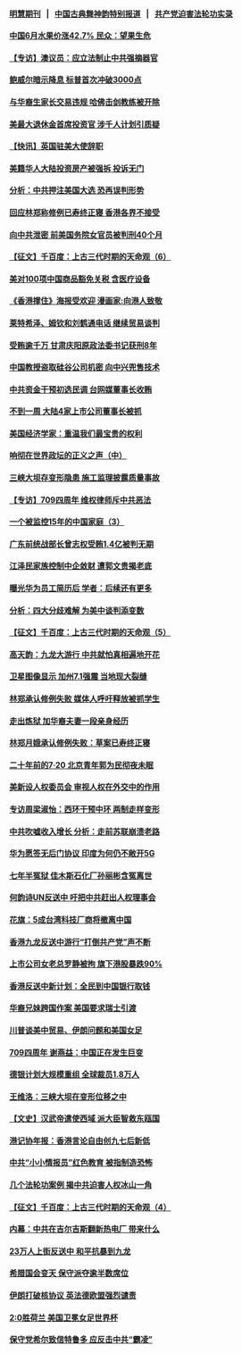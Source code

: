 #### [明慧期刊](https://github.com/gfw-breaker/mh-qikan) &nbsp;&nbsp;|&nbsp;&nbsp; [中国古典舞神韵特别报道](https://github.com/gfw-breaker/mh-news/blob/master/shenyun.md?t=07102136) &nbsp;&nbsp;|&nbsp;&nbsp; [共产党迫害法轮功实录](https://github.com/gfw-breaker/mh-news/blob/master/README.md?t=07102136)  

#### [中国6月水果价涨42.7% 民众：望果生危](../pages/nf4514/n11376352.md?t=07102136) 

#### [【专访】澳议员：应立法制止中共强摘器官](../pages/nf4514/n11375732.md?t=07102136) 

#### [鲍威尔暗示降息 标普首次冲破3000点](../pages/nf4514/n11376549.md?t=07102136) 

#### [与华裔生家长交易违规 哈佛击剑教练被开除](../pages/nf4514/n11376272.md?t=07102136) 

#### [美最大退休金首席投资官 涉千人计划引质疑](../pages/nf4514/n11376171.md?t=07102136) 

#### [【快讯】英国驻美大使辞职](../pages/nf4514/n11376087.md?t=07102136) 

#### [美籍华人大陆投资房产被强拆 投诉无门](../pages/nf4514/n11375259.md?t=07102136) 

#### [分析：中共押注美国大选 恐再误判形势](../pages/nf4514/n11375207.md?t=07102136) 

#### [回应林郑称修例已寿终正寝 香港各界不接受](../pages/nf4514/n11375157.md?t=07102136) 

#### [向中共泄密 前美国务院女官员被判刑40个月](../pages/nf4514/n11374763.md?t=07102136) 

#### [【征文】千百度：上古三代时期的天命观（6）](../pages/nf4514/n11170820.md?t=07102136) 

#### [美对100项中国商品豁免关税 含医疗设备](../pages/nf4514/n11375134.md?t=07102136) 

#### [《香港撑住》海报受欢迎 漫画家:向港人致敬](../pages/nf4514/n11374800.md?t=07102136) 

#### [莱特希泽、姆钦和刘鹤通电话 继续贸易谈判](../pages/nf4514/n11374707.md?t=07102136) 

#### [受贿逾千万 甘肃庆阳原政法委书记获刑8年](../pages/nf4514/n11374770.md?t=07102136) 

#### [中国教授盗取硅谷公司机密 向中兴兜售技术](../pages/nf4514/n11374684.md?t=07102136) 

#### [中共资金干预初选民调 台网媒董事长收贿](../pages/nf4514/n11369890.md?t=07102136) 

#### [不到一周 大陆4家上市公司董事长被抓](../pages/nf4514/n11374372.md?t=07102136) 

#### [美国经济学家：重温我们最宝贵的权利](../pages/nf4514/n11374224.md?t=07102136) 

#### [响彻在世界政坛的正义之声（中）](../pages/nf4514/n11367520.md?t=07102136) 

#### [三峡大坝存变形隐患 施工监理披露质量事故](../pages/nf4514/n11374259.md?t=07102136) 

#### [【专访】709四周年 维权律师斥中共恶法](../pages/nf4514/n11372961.md?t=07102136) 

#### [一个被监控15年的中国家庭（3）](../pages/nf4514/n11365131.md?t=07102136) 

#### [广东前统战部长曾志权受贿1.4亿被判无期](../pages/nf4514/n11373678.md?t=07102136) 

#### [江泽民家族控制中企敛财 遭郭文贵揭老底](../pages/nf4514/n11372011.md?t=07102136) 

#### [曝光华为员工简历后 学者：后续还有更多](../pages/nf4514/n11373245.md?t=07102136) 

#### [分析：四大分歧难解 为美中谈判添变数](../pages/nf4514/n11372998.md?t=07102136) 

#### [【征文】千百度：上古三代时期的天命观（5）](../pages/nf4514/n11160959.md?t=07102136) 

#### [高天韵：九龙大游行 中共就怕真相遍地开花](../pages/nf4514/n11372655.md?t=07102136) 

#### [卫星图像显示 加州7.1强震 当地现大裂缝](../pages/nf4514/n11372933.md?t=07102136) 

#### [林郑承认修例失败 媒体人呼吁释放被抓学生](../pages/nf4514/n11373257.md?t=07102136) 

#### [走出炼狱 加华裔夫妻一段亲身经历](../pages/nf4514/n11372538.md?t=07102136) 

#### [林郑月娥承认修例失败：草案已寿终正寝](../pages/nf4514/n11372907.md?t=07102136) 

#### [二十年前的7·20 北京青年郭为民彻夜未眠](../pages/nf4514/n11354195.md?t=07102136) 

#### [美新设人权委员会 审视人权在外交中的作用](../pages/nf4514/n11372756.md?t=07102136) 

#### [专访周梁淑怡：西环干预中环 两制走样变形](../pages/nf4514/n11372846.md?t=07102136) 

#### [中共吹嘘收入增长 分析：走前苏联崩溃老路](../pages/nf4514/n11372660.md?t=07102136) 

#### [华为愿签无后门协议 印度为何仍不敞开5G](../pages/nf4514/n11372425.md?t=07102136) 

#### [七年半冤狱 佳木斯石化厂孙丽彬含冤离世](../pages/nf4514/n11372569.md?t=07102136) 

#### [何韵诗UN反送中 吁把中共赶出人权理事会](../pages/nf4514/n11372333.md?t=07102136) 

#### [花旗：5成台湾科技厂商将撤离中国](../pages/nf4514/n11372442.md?t=07102136) 

#### [香港九龙反送中游行“打倒共产党”声不断](../pages/nf4514/n11372172.md?t=07102136) 

#### [上市公司女老总罗静被拘 旗下港股暴跌90%](../pages/nf4514/n11372176.md?t=07102136) 

#### [香港反送中新计划：全民到中国银行取钱](../pages/nf4514/n11372291.md?t=07102136) 

#### [华裔兄妹跨国作案 美国要求瑞士引渡](../pages/nf4514/n11372061.md?t=07102136) 

#### [川普谈美中贸易、伊朗问题和美国女足](../pages/nf4514/n11371588.md?t=07102136) 

#### [709四周年 谢燕益：中国正在发生巨变](../pages/nf4514/n11370790.md?t=07102136) 

#### [德银计划大规模重组 全球裁员1.8万人](../pages/nf4514/n11371187.md?t=07102136) 

#### [王维洛：三峡大坝在变形位移之中](../pages/nf4514/n11371354.md?t=07102136) 

#### [【文史】汉武帝遣使西域 派大臣智救东瓯国](../pages/nf4514/n8155039.md?t=07102136) 

#### [港记协年报：香港言论自由创九七后新低](../pages/nf4514/n11370692.md?t=07102136) 

#### [中共“小小情报员”红色教育 被指制造恐怖](../pages/nf4514/n11370581.md?t=07102136) 

#### [几个法轮功案例 揭中共迫害人权冰山一角](../pages/nf4514/n11360892.md?t=07102136) 

#### [【征文】千百度：上古三代时期的天命观（4）](../pages/nf4514/n11147853.md?t=07102136) 

#### [内幕：中共在吉尔吉斯翻新热电厂 带来什么](../pages/nf4514/n11370560.md?t=07102136) 

#### [23万人上街反送中 和平抗暴到九龙](../pages/nf4514/n11370317.md?t=07102136) 

#### [希腊国会变天 保守派夺逾半数席位](../pages/nf4514/n11370413.md?t=07102136) 

#### [伊朗打破核协议 英法德欧盟强烈谴责](../pages/nf4514/n11370112.md?t=07102136) 

#### [2:0胜荷兰 美国卫冕女足世界杯](../pages/nf4514/n11370303.md?t=07102136) 

#### [保守党希尔致信特鲁多 应反击中共“霸凌”](../pages/nf4514/n11370274.md?t=07102136) 

